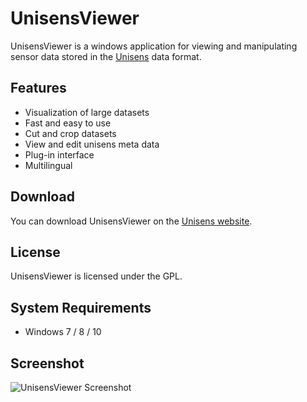 # UnisensViewer

UnisensViewer is a windows application for viewing and manipulating sensor data stored in the [Unisens](http://unisens.org/) data format.

## Features
  * Visualization of large datasets
  * Fast and easy to use
  * Cut and crop datasets
  * View and edit unisens meta data
  * Plug-in interface
  * Multilingual

## Download
You can download UnisensViewer on the [Unisens website](http://www.unisens.org/downloads.php).

## License
UnisensViewer is licensed under the GPL.

## System Requirements
  * Windows 7 / 8 / 10

## Screenshot
![UnisensViewer Screenshot](http://unisens.org/pics/unisensviewer.png "UnisensViewer Screenshot")
